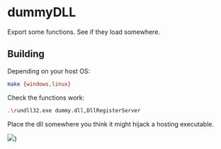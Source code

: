# dummyDLL

Export some functions. See if they load somewhere.

## Building

Depending on your host OS:

```sh
make {windows,linux}
```

Check the functions work:

```sh
.\rundll32.exe dummy.dll,DllRegisterServer
```

Place the dll somewhere you think it might hijack a hosting executable.

![](https://i.imgur.com/9fMiAQG.png))
